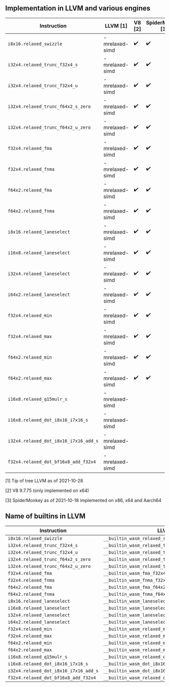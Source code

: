 ## Implementation in LLVM and various engines

| Instruction                           | LLVM [1]       | V8 [2]             | SpiderMonkey [3]   |
|---------------------------------------|----------------|--------------------|--------------------|
| `i8x16.relaxed_swizzle`               | -mrelaxed-simd | :heavy_check_mark: | :heavy_check_mark: |
| `i32x4.relaxed_trunc_f32x4_s`         | -mrelaxed-simd | :heavy_check_mark: | :heavy_check_mark: |
| `i32x4.relaxed_trunc_f32x4_u`         | -mrelaxed-simd | :heavy_check_mark: | :heavy_check_mark: |
| `i32x4.relaxed_trunc_f64x2_s_zero`    | -mrelaxed-simd | :heavy_check_mark: | :heavy_check_mark: |
| `i32x4.relaxed_trunc_f64x2_u_zero`    | -mrelaxed-simd | :heavy_check_mark: | :heavy_check_mark: |
| `f32x4.relaxed_fma`                    | -mrelaxed-simd | :heavy_check_mark: | :heavy_check_mark: |
| `f32x4.relaxed_fnma`                  | -mrelaxed-simd | :heavy_check_mark: | :heavy_check_mark: |
| `f64x2.relaxed_fma`                   | -mrelaxed-simd | :heavy_check_mark: | :heavy_check_mark: |
| `f64x2.relaxed_fnma`                  | -mrelaxed-simd | :heavy_check_mark: | :heavy_check_mark: |
| `i8x16.relaxed_laneselect`            | -mrelaxed-simd | :heavy_check_mark: | :heavy_check_mark: |
| `i16x8.relaxed_laneselect`            | -mrelaxed-simd | :heavy_check_mark: | :heavy_check_mark: |
| `i32x4.relaxed_laneselect`            | -mrelaxed-simd | :heavy_check_mark: | :heavy_check_mark: |
| `i64x2.relaxed_laneselect`            | -mrelaxed-simd | :heavy_check_mark: | :heavy_check_mark: |
| `f32x4.relaxed_min`                   | -mrelaxed-simd | :heavy_check_mark: | :heavy_check_mark: |
| `f32x4.relaxed_max`                   | -mrelaxed-simd | :heavy_check_mark: | :heavy_check_mark: |
| `f64x2.relaxed_min`                   | -mrelaxed-simd | :heavy_check_mark: | :heavy_check_mark: |
| `f64x2.relaxed_max`                   | -mrelaxed-simd | :heavy_check_mark: | :heavy_check_mark: |
| `i16x8.relaxed_q15mulr_s`             | -mrelaxed-simd |                    |                    |
| `i16x8.relaxed_dot_i8x16_i7x16_s`     | -mrelaxed-simd |                    |                    |
| `i32x4.relaxed_dot_i8x16_i7x16_add_s` | -mrelaxed-simd |                    |                    |
| `f32x4.relaxed_dot_bf16x8_add_f32x4`  | -mrelaxed-simd |                    |                    |


[1] Tip of tree LLVM as of 2021-10-28

[2] V8 9.7.75 (only implemented on x64)

[3] SpiderMonkey as of 2021-10-18 implemented on x86, x64 and Aarch64

## Name of builtins in LLVM

| Instruction                           | LLVM                                              |
|---------------------------------------|---------------------------------------------------|
| `i8x16.relaxed_swizzle`               | `__builtin_wasm_relaxed_swizzle_i8x16`            |
| `i32x4.relaxed_trunc_f32x4_s`         | `__builtin_wasm_relaxed_trunc_s_i32x4_f32x4`      |
| `i32x4.relaxed_trunc_f32x4_u`         | `__builtin_wasm_relaxed_trunc_u_i32x4_f32x4`      |
| `i32x4.relaxed_trunc_f64x2_s_zero`    | `__builtin_wasm_relaxed_trunc_zero_s_i32x4_f64x2` |
| `i32x4.relaxed_trunc_f64x2_u_zero`    | `__builtin_wasm_relaxed_trunc_zero_u_i32x4_f64x2` |
| `f32x4.relaxed_fma`                   | `__builtin_wasm_fma_f32x4`                        |
| `f32x4.relaxed_fnma`                  | `__builtin_wasm_fnma_f32x4`                       |
| `f64x2.relaxed_fma`                   | `__builtin_wasm_fma_f64x2`                        |
| `f64x2.relaxed_fnma`                  | `__builtin_wasm_fnma_f64x2`                       |
| `i8x16.relaxed_laneselect`            | `__builtin_wasm_laneselect_i8x16`                 |
| `i16x8.relaxed_laneselect`            | `__builtin_wasm_laneselect_i16x8`                 |
| `i32x4.relaxed_laneselect`            | `__builtin_wasm_laneselect_i32x4`                 |
| `i64x2.relaxed_laneselect`            | `__builtin_wasm_laneselect_i64x2`                 |
| `f32x4.relaxed_min`                   | `__builtin_wasm_relaxed_min_f32x4`                |
| `f32x4.relaxed_max`                   | `__builtin_wasm_relaxed_max_f32x4`                |
| `f64x2.relaxed_min`                   | `__builtin_wasm_relaxed_min_f64x2`                |
| `f64x2.relaxed_max`                   | `__builtin_wasm_relaxed_max_f64x2`                |
| `i16x8.relaxed_q15mulr_s`             | `__builtin_wasm_relaxed_q15mulr_s_i16x8`          |
| `i16x8.relaxed_dot_i8x16_i7x16_s`     | `__builtin_wasm_dot_i8x16_i7x16_s_i16x8`          |
| `i32x4.relaxed_dot_i8x16_i7x16_add_s` | `__builtin_wasm_dot_i8x16_i7x16_add_s_i32x4`      |
| `f32x4.relaxed_dot_bf16x8_add_f32x4`  | `__builtin_wasm_relaxed_dot_bf16x8_add_f32_f32x4` |
